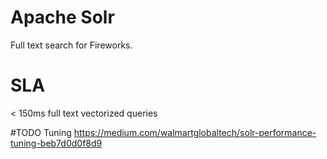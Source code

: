 # Apache Solr

Full text search for Fireworks.


# SLA 
< 150ms full text vectorized queries


#TODO Tuning
https://medium.com/walmartglobaltech/solr-performance-tuning-beb7d0d0f8d9